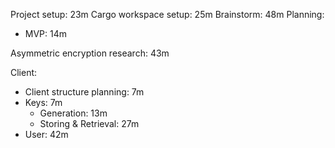 Project setup: 23m
Cargo workspace setup: 25m
Brainstorm: 48m
Planning:
- MVP: 14m

Asymmetric encryption research: 43m

Client:
- Client structure planning: 7m
- Keys: 7m
    - Generation: 13m
    - Storing & Retrieval: 27m
- User: 42m
